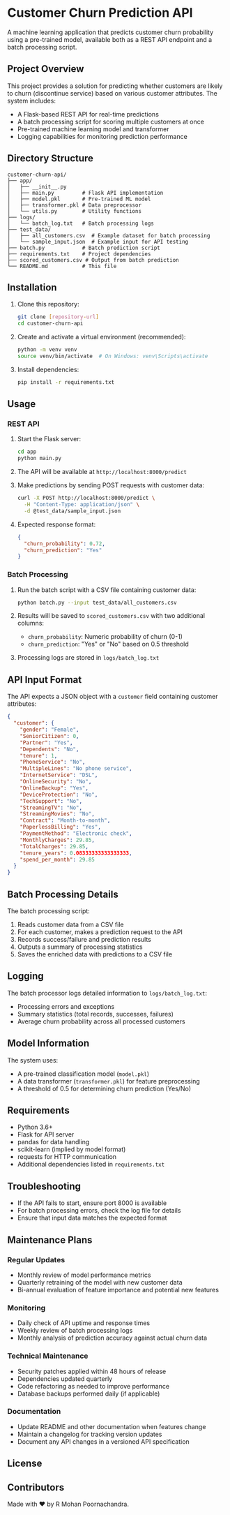 # Customer Churn Prediction API

A machine learning application that predicts customer churn probability using a pre-trained model, available both as a REST API endpoint and a batch processing script.

## Project Overview

This project provides a solution for predicting whether customers are likely to churn (discontinue service) based on various customer attributes. The system includes:

- A Flask-based REST API for real-time predictions
- A batch processing script for scoring multiple customers at once
- Pre-trained machine learning model and transformer
- Logging capabilities for monitoring prediction performance

## Directory Structure

```
customer-churn-api/
├── app/
│   ├── __init__.py
│   ├── main.py         # Flask API implementation
│   ├── model.pkl       # Pre-trained ML model
│   ├── transformer.pkl # Data preprocessor
│   └── utils.py        # Utility functions
├── logs/
│   └── batch_log.txt   # Batch processing logs
├── test_data/
│   ├── all_customers.csv  # Example dataset for batch processing
│   └── sample_input.json  # Example input for API testing
├── batch.py            # Batch prediction script
├── requirements.txt    # Project dependencies
├── scored_customers.csv # Output from batch prediction
└── README.md           # This file
```

## Installation

1. Clone this repository:
   ```bash
   git clone [repository-url]
   cd customer-churn-api
   ```

2. Create and activate a virtual environment (recommended):
   ```bash
   python -m venv venv
   source venv/bin/activate  # On Windows: venv\Scripts\activate
   ```

3. Install dependencies:
   ```bash
   pip install -r requirements.txt
   ```

## Usage

### REST API

1. Start the Flask server:
   ```bash
   cd app
   python main.py
   ```

2. The API will be available at `http://localhost:8000/predict`

3. Make predictions by sending POST requests with customer data:
   ```bash
   curl -X POST http://localhost:8000/predict \
     -H "Content-Type: application/json" \
     -d @test_data/sample_input.json
   ```

4. Expected response format:
   ```json
   {
     "churn_probability": 0.72,
     "churn_prediction": "Yes"
   }
   ```

### Batch Processing

1. Run the batch script with a CSV file containing customer data:
   ```bash
   python batch.py --input test_data/all_customers.csv
   ```

2. Results will be saved to `scored_customers.csv` with two additional columns:
   - `churn_probability`: Numeric probability of churn (0-1)
   - `churn_prediction`: "Yes" or "No" based on 0.5 threshold

3. Processing logs are stored in `logs/batch_log.txt`

## API Input Format

The API expects a JSON object with a `customer` field containing customer attributes:

```json
{
  "customer": {
    "gender": "Female",
    "SeniorCitizen": 0,
    "Partner": "Yes",
    "Dependents": "No",
    "tenure": 1,
    "PhoneService": "No",
    "MultipleLines": "No phone service",
    "InternetService": "DSL",
    "OnlineSecurity": "No",
    "OnlineBackup": "Yes",
    "DeviceProtection": "No",
    "TechSupport": "No",
    "StreamingTV": "No",
    "StreamingMovies": "No",
    "Contract": "Month-to-month",
    "PaperlessBilling": "Yes",
    "PaymentMethod": "Electronic check",
    "MonthlyCharges": 29.85,
    "TotalCharges": 29.85,
    "tenure_years": 0.08333333333333333,
    "spend_per_month": 29.85
  }
}
```

## Batch Processing Details

The batch processing script:
1. Reads customer data from a CSV file
2. For each customer, makes a prediction request to the API
3. Records success/failure and prediction results
4. Outputs a summary of processing statistics
5. Saves the enriched data with predictions to a CSV file

## Logging

The batch processor logs detailed information to `logs/batch_log.txt`:
- Processing errors and exceptions
- Summary statistics (total records, successes, failures)
- Average churn probability across all processed customers

## Model Information

The system uses:
- A pre-trained classification model (`model.pkl`) 
- A data transformer (`transformer.pkl`) for feature preprocessing
- A threshold of 0.5 for determining churn prediction (Yes/No)

## Requirements

- Python 3.6+
- Flask for API server
- pandas for data handling
- scikit-learn (implied by model format)
- requests for HTTP communication
- Additional dependencies listed in `requirements.txt`

## Troubleshooting

- If the API fails to start, ensure port 8000 is available
- For batch processing errors, check the log file for details
- Ensure that input data matches the expected format

## Maintenance Plans

### Regular Updates
- Monthly review of model performance metrics
- Quarterly retraining of the model with new customer data
- Bi-annual evaluation of feature importance and potential new features

### Monitoring
- Daily check of API uptime and response times
- Weekly review of batch processing logs
- Monthly analysis of prediction accuracy against actual churn data

### Technical Maintenance
- Security patches applied within 48 hours of release
- Dependencies updated quarterly
- Code refactoring as needed to improve performance
- Database backups performed daily (if applicable)

### Documentation
- Update README and other documentation when features change
- Maintain a changelog for tracking version updates
- Document any API changes in a versioned API specification

## License



## Contributors

Made with ❤️ by R Mohan Poornachandra.

